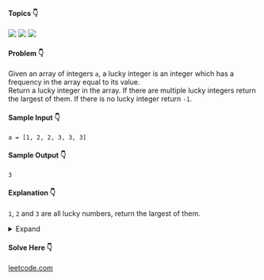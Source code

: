 #### Topics :point_down:
![](https://img.shields.io/badge/-array-wheat) 
![](https://img.shields.io/badge/-hash--map-wheat) 
![](https://img.shields.io/badge/-sorting-wheat)

#### Problem :point_down:
Given an array of integers `a`, a lucky integer is an integer which has a frequency in the array equal to its value.  
Return a lucky integer in the array. If there are multiple lucky integers return the largest of them. If there is no lucky integer return `-1`.
#### Sample Input :point_down:
```
a = [1, 2, 2, 3, 3, 3]
```
#### Sample Output :point_down:
```
3
```
#### Explanation :point_down:
`1`, `2` and `3` are all lucky numbers, return the largest of them.
<details>
<summary>Expand</summary>

#### Python :point_down:
```py
def solve(a):
    d = {}
    for i in a:
        d[i] = d.get(i, 0) + 1

    l = -1 # lucky number
    for i in d:
        l = max(l, i) if i == d[i] else l

    return l
```
#### Time Complexity :point_down:
```
O(n)
```
#### Space Complexity :point_down:
```
O(n)
```
#### Python :point_down:
```py
def solve(a):
    a.sort()
    c = 1  # count
    l = -1 # lucky number
    for i in range(1, len(a)):
        if a[i] == a[i-1]:
            c += 1
        else:
            if c == a[i-1]:
                l = max(l, a[i-1])
            c = 1

    if c == a[-1]:
        l = max(l, a[-1])

    return l 
```
#### Time Complexity :point_down:
```
O(n log n)
```
#### Space Complexity :point_down:
```
O(1)
```
</details>

#### Solve Here :point_down:
[leetcode.com](https://leetcode.com/problems/find-lucky-integer-in-an-array/)
